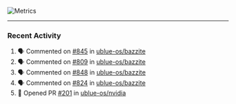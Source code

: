 ![Metrics](https://metrics.lecoq.io/KyleGospo?template=classic&base=header%2C%20activity%2C%20community%2C%20repositories%2C%20metadata&base.indepth=false&base.hireable=false&base.skip=false&config.timezone=America%2FLos_Angeles)

---
### Recent Activity
<!--START_SECTION:activity-->
1. 🗣 Commented on [#845](https://github.com/ublue-os/bazzite/issues/845#issuecomment-1977009976) in [ublue-os/bazzite](https://github.com/ublue-os/bazzite)
2. 🗣 Commented on [#809](https://github.com/ublue-os/bazzite/issues/809#issuecomment-1976138970) in [ublue-os/bazzite](https://github.com/ublue-os/bazzite)
3. 🗣 Commented on [#848](https://github.com/ublue-os/bazzite/issues/848#issuecomment-1975521552) in [ublue-os/bazzite](https://github.com/ublue-os/bazzite)
4. 🗣 Commented on [#824](https://github.com/ublue-os/bazzite/issues/824#issuecomment-1975382616) in [ublue-os/bazzite](https://github.com/ublue-os/bazzite)
5. 💪 Opened PR [#201](https://github.com/ublue-os/nvidia/pull/201) in [ublue-os/nvidia](https://github.com/ublue-os/nvidia)
<!--END_SECTION:activity-->
